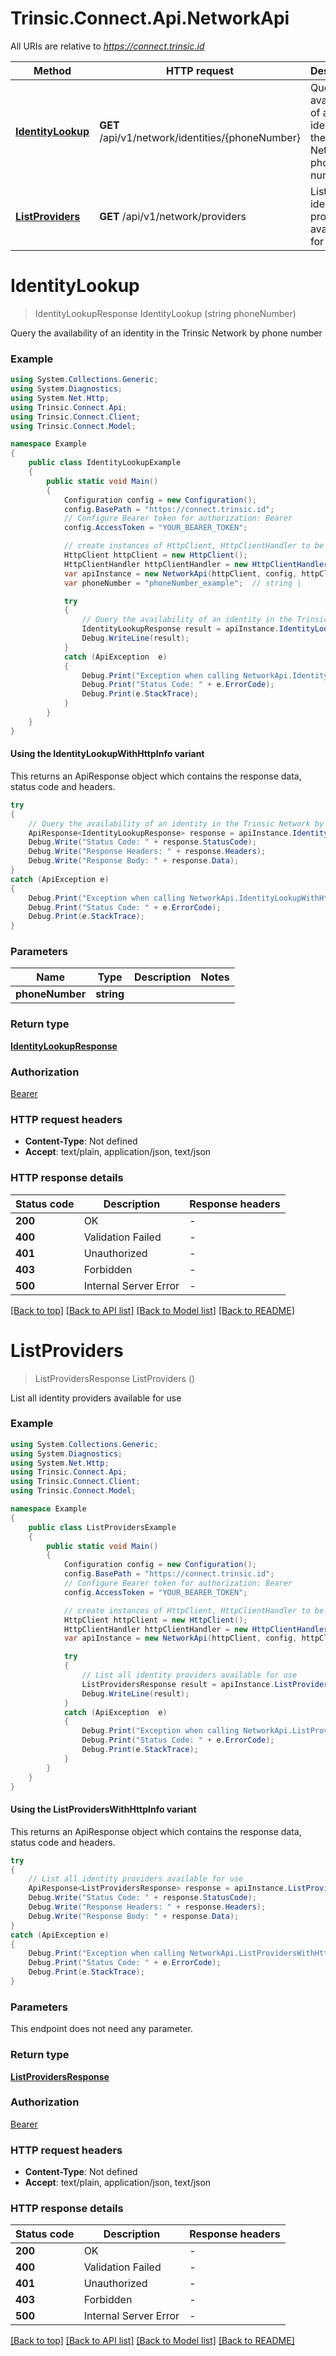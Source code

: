 # Trinsic.Connect.Api.NetworkApi

All URIs are relative to *https://connect.trinsic.id*

| Method | HTTP request | Description |
|--------|--------------|-------------|
| [**IdentityLookup**](NetworkApi.md#identitylookup) | **GET** /api/v1/network/identities/{phoneNumber} | Query the availability of an identity in the Trinsic Network by phone number |
| [**ListProviders**](NetworkApi.md#listproviders) | **GET** /api/v1/network/providers | List all identity providers available for use |

<a id="identitylookup"></a>
# **IdentityLookup**
> IdentityLookupResponse IdentityLookup (string phoneNumber)

Query the availability of an identity in the Trinsic Network by phone number

### Example
```csharp
using System.Collections.Generic;
using System.Diagnostics;
using System.Net.Http;
using Trinsic.Connect.Api;
using Trinsic.Connect.Client;
using Trinsic.Connect.Model;

namespace Example
{
    public class IdentityLookupExample
    {
        public static void Main()
        {
            Configuration config = new Configuration();
            config.BasePath = "https://connect.trinsic.id";
            // Configure Bearer token for authorization: Bearer
            config.AccessToken = "YOUR_BEARER_TOKEN";

            // create instances of HttpClient, HttpClientHandler to be reused later with different Api classes
            HttpClient httpClient = new HttpClient();
            HttpClientHandler httpClientHandler = new HttpClientHandler();
            var apiInstance = new NetworkApi(httpClient, config, httpClientHandler);
            var phoneNumber = "phoneNumber_example";  // string | 

            try
            {
                // Query the availability of an identity in the Trinsic Network by phone number
                IdentityLookupResponse result = apiInstance.IdentityLookup(phoneNumber);
                Debug.WriteLine(result);
            }
            catch (ApiException  e)
            {
                Debug.Print("Exception when calling NetworkApi.IdentityLookup: " + e.Message);
                Debug.Print("Status Code: " + e.ErrorCode);
                Debug.Print(e.StackTrace);
            }
        }
    }
}
```

#### Using the IdentityLookupWithHttpInfo variant
This returns an ApiResponse object which contains the response data, status code and headers.

```csharp
try
{
    // Query the availability of an identity in the Trinsic Network by phone number
    ApiResponse<IdentityLookupResponse> response = apiInstance.IdentityLookupWithHttpInfo(phoneNumber);
    Debug.Write("Status Code: " + response.StatusCode);
    Debug.Write("Response Headers: " + response.Headers);
    Debug.Write("Response Body: " + response.Data);
}
catch (ApiException e)
{
    Debug.Print("Exception when calling NetworkApi.IdentityLookupWithHttpInfo: " + e.Message);
    Debug.Print("Status Code: " + e.ErrorCode);
    Debug.Print(e.StackTrace);
}
```

### Parameters

| Name | Type | Description | Notes |
|------|------|-------------|-------|
| **phoneNumber** | **string** |  |  |

### Return type

[**IdentityLookupResponse**](IdentityLookupResponse.md)

### Authorization

[Bearer](../README.md#Bearer)

### HTTP request headers

 - **Content-Type**: Not defined
 - **Accept**: text/plain, application/json, text/json


### HTTP response details
| Status code | Description | Response headers |
|-------------|-------------|------------------|
| **200** | OK |  -  |
| **400** | Validation Failed |  -  |
| **401** | Unauthorized |  -  |
| **403** | Forbidden |  -  |
| **500** | Internal Server Error |  -  |

[[Back to top]](#) [[Back to API list]](../README.md#documentation-for-api-endpoints) [[Back to Model list]](../README.md#documentation-for-models) [[Back to README]](../README.md)

<a id="listproviders"></a>
# **ListProviders**
> ListProvidersResponse ListProviders ()

List all identity providers available for use

### Example
```csharp
using System.Collections.Generic;
using System.Diagnostics;
using System.Net.Http;
using Trinsic.Connect.Api;
using Trinsic.Connect.Client;
using Trinsic.Connect.Model;

namespace Example
{
    public class ListProvidersExample
    {
        public static void Main()
        {
            Configuration config = new Configuration();
            config.BasePath = "https://connect.trinsic.id";
            // Configure Bearer token for authorization: Bearer
            config.AccessToken = "YOUR_BEARER_TOKEN";

            // create instances of HttpClient, HttpClientHandler to be reused later with different Api classes
            HttpClient httpClient = new HttpClient();
            HttpClientHandler httpClientHandler = new HttpClientHandler();
            var apiInstance = new NetworkApi(httpClient, config, httpClientHandler);

            try
            {
                // List all identity providers available for use
                ListProvidersResponse result = apiInstance.ListProviders();
                Debug.WriteLine(result);
            }
            catch (ApiException  e)
            {
                Debug.Print("Exception when calling NetworkApi.ListProviders: " + e.Message);
                Debug.Print("Status Code: " + e.ErrorCode);
                Debug.Print(e.StackTrace);
            }
        }
    }
}
```

#### Using the ListProvidersWithHttpInfo variant
This returns an ApiResponse object which contains the response data, status code and headers.

```csharp
try
{
    // List all identity providers available for use
    ApiResponse<ListProvidersResponse> response = apiInstance.ListProvidersWithHttpInfo();
    Debug.Write("Status Code: " + response.StatusCode);
    Debug.Write("Response Headers: " + response.Headers);
    Debug.Write("Response Body: " + response.Data);
}
catch (ApiException e)
{
    Debug.Print("Exception when calling NetworkApi.ListProvidersWithHttpInfo: " + e.Message);
    Debug.Print("Status Code: " + e.ErrorCode);
    Debug.Print(e.StackTrace);
}
```

### Parameters
This endpoint does not need any parameter.
### Return type

[**ListProvidersResponse**](ListProvidersResponse.md)

### Authorization

[Bearer](../README.md#Bearer)

### HTTP request headers

 - **Content-Type**: Not defined
 - **Accept**: text/plain, application/json, text/json


### HTTP response details
| Status code | Description | Response headers |
|-------------|-------------|------------------|
| **200** | OK |  -  |
| **400** | Validation Failed |  -  |
| **401** | Unauthorized |  -  |
| **403** | Forbidden |  -  |
| **500** | Internal Server Error |  -  |

[[Back to top]](#) [[Back to API list]](../README.md#documentation-for-api-endpoints) [[Back to Model list]](../README.md#documentation-for-models) [[Back to README]](../README.md)

